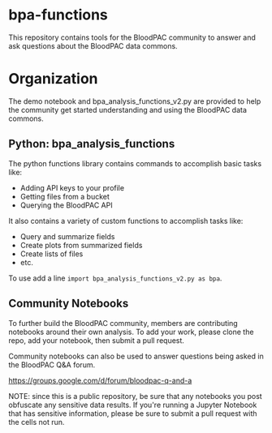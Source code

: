 # bpa-functions
This repository contains tools for the BloodPAC community to answer and ask questions about the BloodPAC data commons. 

# Organization

The demo notebook and bpa_analysis_functions_v2.py are provided to help the community get started understanding and using the BloodPAC data commons.   

## Python: bpa_analysis_functions

The python functions library contains commands to accomplish basic tasks like:

* Adding API keys to your profile
* Getting files from a bucket
* Querying the BloodPAC API

It also contains a variety of custom functions to accomplish tasks like:

* Query and summarize fields
* Create plots from summarized fields
* Create lists of files
* etc.

To use add a line `import bpa_analysis_functions_v2.py as bpa`. 

## Community Notebooks

To further build the BloodPAC community, members are contributing notebooks around their own analysis.   To add your work, please clone the repo, add your notebook, then submit a pull request.  

Community notebooks can also be used to answer questions being asked in the BloodPAC Q&A forum.  

https://groups.google.com/d/forum/bloodpac-q-and-a

NOTE:  since this is a public repository, be sure that any notebooks you post obfuscate any sensitive data results.   If you're running a Jupyter Notebook that has sensitive information, please be sure to submit a pull request with the cells not run. 
